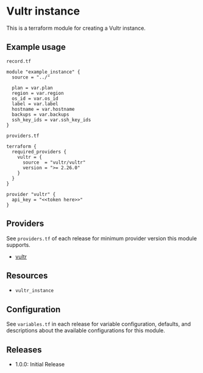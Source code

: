 # Vultr instance

This is a terraform module for creating a Vultr instance.

## Example usage

`record.tf`

```HCL
module "example_instance" {
  source = "../"

  plan = var.plan
  region = var.region
  os_id = var.os_id
  label = var.label
  hostname = var.hostname
  backups = var.backups
  ssh_key_ids = var.ssh_key_ids
}
```

`providers.tf`

```HCL
terraform {
  required_providers {
    vultr = {
      source  = "vultr/vultr"
      version = ">= 2.26.0"
    }
  }
}

provider "vultr" {
  api_key = "<<token here>>"
}
```

## Providers

See `providers.tf` of each release for minimum provider version this module supports.

-   [vultr](https://registry.terraform.io/providers/vultr/vultr/latest/docs)

## Resources

-   `vultr_instance`

## Configuration

See `variables.tf` in each release for variable configuration, defaults, and descriptions about the available configurations for this module.

## Releases

-   1.0.0: Initial Release
